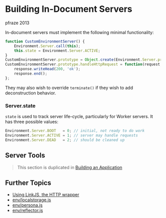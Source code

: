 Building In-Document Servers
============================

pfraze 2013

In-document servers must implement the following minimal functionality:

```javascript
function CustomEnvironmentServer() {
	Environment.Server.call(this);
	this.state = Environment.Server.ACTIVE;
}
CustomEnvironmentServer.prototype = Object.create(Environment.Server.prototype);
CustomEnvironmentServer.prototype.handleHttpRequest = function(request, response) {
	response.writeHead(200, 'ok');
	response.end();
};
```

They may also wish to override `terminate()` if they wish to add deconstruction behavior.


### Server.state

`state` is used to track server life-cycle, particularly for Worker servers. It has three possible values:

```javascript
Environment.Server.BOOT   = 0; // initial, not ready to do work
Environment.Server.ACTIVE = 1; // server may handle requests
Environment.Server.DEAD   = 2; // should be cleaned up
```


## Server Tools

 > This section is duplicated in [Building an Application](../apps/building.md)



## Further Topics

 - [Using LinkJS, the HTTP wrapper](../lib/linkjs.md)
 - [env/localstorage.js](../examples/localstorage.md)
 - [env/persona.js](../examples/persona.md)
 - [env/reflector.js](../examples/reflector.md)